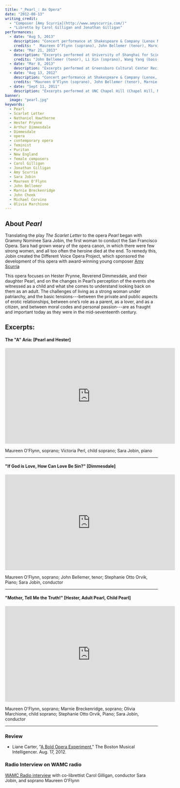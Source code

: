 ```yaml
---
title: "_Pearl_: An Opera"
date: "2012-08-13"
writing_credit:
  - "Composer [Amy Scurria](http://www.amyscurria.com/)"
  - "Libretto by Carol Gilligan and Jonathan Gilligan"
performances:
  - date: "Aug 5, 2013"
    description: "Concert performance at Shakespeare & Company (Lenox MA)"
    credits: "  Maureen O’Flynn (soprano), John Bellemer (tenor), Marnie Breckenridge (soprano), John Cheek (bass-baritone), Michael Corvino (bass), Olivia Marchione (child soprano), Stephanie Otto Orvik (piano), Sara Jobin (conductor and producer)"
  - date: "Mar 21, 2013"
    description: "Excerpts performed at University of Shanghai for Science and Technology"
    credits: "John Bellemer (tenor), Li Xin (soprano), Wang Yang (bass-baritone), Lin Shu (soprano), Charmaine (child soprano)"
  - date: "Mar 8, 2013"
    description: "Excerpts performed at Greensboro Cultural Center Recital Hall (Greensboro, NC)"
  - date: "Aug 13, 2012"
    description: "Concert performance at Shakespeare & Company (Lenox, MA)"
    credits: "Maureen O’Flynn (soprano), John Bellemer (tenor), Marnie Breckenridge (soprano), John Cheek (bass-baritone), Olivia Marchione (child soprano), John Demler (baritone), Jack Brown (baritone), Sara Jobin (piano, conductor, producer)"
  - date: "Sept 11, 2011"
    description: "Excerpts performed at UNC Chapel Hill (Chapel Hill, NC)"
banner:
  image: "pearl.jpg"
keywords:
  - Pearl
  - Scarlet Letter
  - Nathaniel Hawthorne
  - Hester Prynne
  - Arthur Dimmesdale
  - Dimmesdale
  - opera
  - contemporary opera
  - feminist
  - Puritan
  - New England
  - female composers
  - Carol Gilligan
  - Jonathan Gilligan
  - Amy Scurria
  - Sara Jobin
  - Maureen O'Flynn
  - John Bellemer
  - Marnie Breckenridge
  - John Cheek
  - Michael Corvino
  - Olivia Marchione
---
```


## About _Pearl_

Translating the play _The Scarlet Letter_ to the opera _Pearl_ began with 
Grammy Nominee Sara Jobin, the first woman to conduct 
the San Francisco Opera. Sara had grown weary of the opera canon, in which 
there were few strong women, and all too often the heroine died at the end.
To remedy this, Jobin created the Different Voice Opera Project, which sponsored
the development of this opera with award-winning young composer
[Amy Scurria](https://www.amyscurria.com/)

This opera focuses on Hester Prynne, Reverend Dimmesdale, and their daughter 
Pearl, and on the changes in 
Pearl’s perception of the events she witnessed as a child and what she comes 
to understand looking back on them as an adult. The challenges of living as a
strong woman under patriarchy, and the basic tensions---between 
the private and public aspects of erotic relationships, between one’s role as a 
parent, as a lover, and as a citizen, and between moral codes and personal 
passion---are as fraught and important today as they were in the 
mid-seventeenth century.

## Excerpts:


#### **The "A" Aria:** [Pearl and Hester]

<iframe width="560" height="315" src="https://www.youtube.com/embed/7P1uA0BBJHA" frameborder="0" allow="encrypted-media" allowfullscreen></iframe>

  Maureen O'Flynn, soprano; Victoria Perl, child soprano; Sara Jobin, piano

---

#### **"If God is Love, How Can Love Be Sin?"** [Dimmesdale]

<iframe width="560" height="315" src="https://www.youtube.com/embed/-1KCzONHk14" frameborder="0" allow="encrypted-media" allowfullscreen></iframe>

Maureen O'Flynn, soprano; John Bellemer, tenor; Stephanie Otto Orvik, Piano; Sara Jobin, conductor

---

#### **"Mother, Tell Me the Truth!"** [Hester, Adult Pearl, Child Pearl]

<iframe width="560" height="315" src="https://www.youtube.com/embed/VfCHhaVh6Jo" frameborder="0" allow="encrypted-media" allowfullscreen></iframe>

Maureen O'Flynn, soprano; Marnie Breckenridge, soprano; Olivia Marchione, child soprano; Stephanie Otto Orvik, Piano; Sara Jobin, conductor

---

<!--

#### **"If God is Love, How Can Love Be Sin?"** [Dimmesdale]

<iframe width="560" height="315" src="https://www.youtube.com/embed/cCD0FO8n0m0" frameborder="0" allow="encrypted-media" allowfullscreen></iframe>

Maureen O'Flynn, soprano; John Bellemer, tenor; Sara Jobin, piano/conductor

---

#### **"How Can Sin Be Love?"** [Wilson]

<iframe width="560" height="315" src="https://www.youtube.com/embed/qZ2fZUhd3KM" frameborder="0" allow="encrypted-media" allowfullscreen></iframe>

John Cheek, bass; Stephanie Otto Orvik, piano, Sara Jobin, conductor

---

#### **"O Reverend Wilson"** [Dimmesdale]

<iframe width="560" height="315" src="https://www.youtube.com/embed/8wDApiWU-os" frameborder="0" allow="encrypted-media" allowfullscreen></iframe>

  John Bellemer, tenor; Stephanie Otto Orvik, piano, Sara Jobin, conductor

---

#### **"I Will Lead You Home"** [Chillingworth]

<iframe width="560" height="315" src="https://www.youtube.com/embed/yT3P5gMYQas" frameborder="0" allow="encrypted-media" allowfullscreen></iframe>

  Michael Corvino, baritone, Stephanie Otto Orvik, piano, Sara Jobin, conductor

---

#### **"I Press My Pen..."** [Hester/Pearl]

<iframe width="560" height="315" src="https://www.youtube.com/embed/ZMjYBYIV5dY" frameborder="0" allow="encrypted-media" allowfullscreen></iframe>

Marnie Breckenridge, soprano (Adult Pearl); Maureen O'Flynn, soprano (Hester), 
Stephanie Otto Orvik, piano; Sara Jobin, conductor 

---
-->

### Review

* Liane Carter, "[A Bold Opera Experiment](http://www.classical-scene.com/2012/08/17/opera-experiment/)," The Boston Musical Intelligencer. Aug. 17, 2012.

### Radio Interview on WAMC radio

[WAMC Radio interview](https://www.wamc.org/arts-culture/2013-07-31/pearl-an-opera-in-development-benefit-performance-shakespeare-and-company)
with co-librettist Carol Gilligan, conductor Sara Jobin, and soprano Maureen O'Flynn

